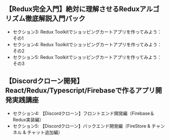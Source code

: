 ## 【Redux完全入門】絶対に理解させるReduxアルゴリズム徹底解説入門パック
- セクション3: Redux Toolkitでショッピングカートアプリを作ってみよう：その1
- セクション4: Redux Toolkitでショッピングカートアプリを作ってみよう：その2
- セクション5: Redux Toolkitでショッピングカートアプリを作ってみよう：その3

## 【Discordクローン開発】React/Redux/Typescript/Firebaseで作るアプリ開発実践講座
- セクション4: 【Discordクローン】フロントエンド開発編（Firebase＆Redux実装編）
- セクション5: 【Discordクローン】バックエンド開発編（FireStore & チャンネル & チャット追加編）